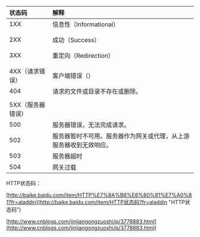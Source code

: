 | 状态码 | 解释 |
| :--- | :--- |
| 1XX | 信息性（Informational） |
|  |  |
|  |  |
| 2XX | 成功（Success） |
|  |  |
|  |  |
| 3XX | 重定向（Redirection） |
|  |  |
|  |  |
| 4XX（请求错误） | 客户端错误（） |
| 404 | 请求的文件或目录不存在或删除。 |
|  |  |
| 5XX（服务器错误） |  |
| 500 | 服务器错误，无法完成请求。 |
| 502 | 服务器暂时不可用。服务器作为网关或代理，从上游服务器收到无效响应。 |
| 503 | 服务器超时 |
| 504 | 网关过载 |

HTTP状态码：

[http://baike.baidu.com/item/HTTP%E7%8A%B6%E6%80%81%E7%A0%81?fr=aladdin](http://baike.baidu.com/item/HTTP状态码?fr=aladdin "HTTP状态码")

[http://www.cnblogs.com/jinjiangongzuoshi/p/3778883.html](http://www.cnblogs.com/jinjiangongzuoshi/p/3778883.html)

